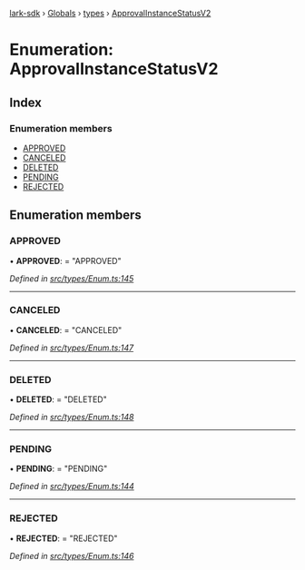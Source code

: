[lark-sdk](../README.md) › [Globals](../globals.md) › [types](../modules/types.md) › [ApprovalInstanceStatusV2](types.approvalinstancestatusv2.md)

# Enumeration: ApprovalInstanceStatusV2

## Index

### Enumeration members

* [APPROVED](types.approvalinstancestatusv2.md#approved)
* [CANCELED](types.approvalinstancestatusv2.md#canceled)
* [DELETED](types.approvalinstancestatusv2.md#deleted)
* [PENDING](types.approvalinstancestatusv2.md#pending)
* [REJECTED](types.approvalinstancestatusv2.md#rejected)

## Enumeration members

###  APPROVED

• **APPROVED**: = "APPROVED"

*Defined in [src/types/Enum.ts:145](https://github.com/TbhT/lark-sdk/blob/e3605bb/src/types/Enum.ts#L145)*

___

###  CANCELED

• **CANCELED**: = "CANCELED"

*Defined in [src/types/Enum.ts:147](https://github.com/TbhT/lark-sdk/blob/e3605bb/src/types/Enum.ts#L147)*

___

###  DELETED

• **DELETED**: = "DELETED"

*Defined in [src/types/Enum.ts:148](https://github.com/TbhT/lark-sdk/blob/e3605bb/src/types/Enum.ts#L148)*

___

###  PENDING

• **PENDING**: = "PENDING"

*Defined in [src/types/Enum.ts:144](https://github.com/TbhT/lark-sdk/blob/e3605bb/src/types/Enum.ts#L144)*

___

###  REJECTED

• **REJECTED**: = "REJECTED"

*Defined in [src/types/Enum.ts:146](https://github.com/TbhT/lark-sdk/blob/e3605bb/src/types/Enum.ts#L146)*
